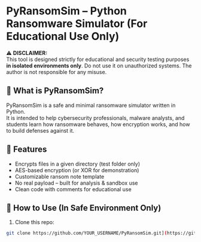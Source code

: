 # PyRansomSim – Python Ransomware Simulator (For Educational Use Only)

⚠️ **DISCLAIMER:**  
This tool is designed strictly for educational and security testing purposes **in isolated environments only**. Do not use it on unauthorized systems. The author is not responsible for any misuse.

## 🎯 What is PyRansomSim?

PyRansomSim is a safe and minimal ransomware simulator written in Python.  
It is intended to help cybersecurity professionals, malware analysts, and students learn how ransomware behaves, how encryption works, and how to build defenses against it.

## 🚀 Features

- Encrypts files in a given directory (test folder only)
- AES-based encryption (or XOR for demonstration)
- Customizable ransom note template
- No real payload – built for analysis & sandbox use
- Clean code with comments for educational use

## 🧪 How to Use (In Safe Environment Only)

1. Clone this repo:
```bash
git clone https://github.com/YOUR_USERNAME/PyRansomSim.git](https://github.com/QHxDr-dz/ransomwere-with-python.git
